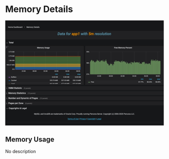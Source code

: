 # Memory Details

![image](../_images/PMM_Memory_Details_full.jpg)

## Memory Usage

No description

